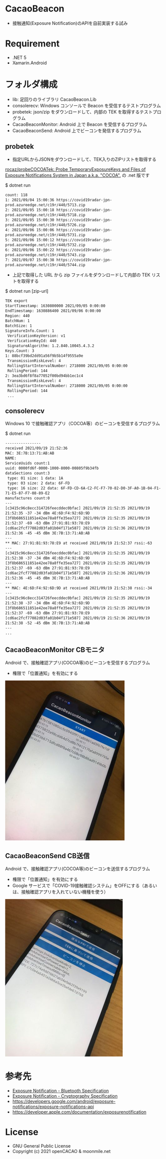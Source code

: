 # CacaoBeacon

- 接触通知(Exposure Notification)のAPIを自前実装する試み

# Requirement
 
- .NET 5
- Xamarin.Android


# フォルダ構成

- lib: 足回りのライブラリ CacaoBeacon.Lib
- consolerecv: Windows コンソールで Beacon を受信するテストプログラム
- probetek: json/zip をダウンロードして、内部の TEK を取得するテストプログラム
- CacaoBeaconMonitor: Android 上で Beacon を受信するプログラム
- CacaoBeaconSend: Android 上でビーコンを発信するプログラム

## probetek

- 指定URLからJSONをダウンロードして、TEK入りのZIPリストを取得する

[rocaz/probeCOCOATek: Probe TemporaryExposureKeys and Files of Exposure Notifications System in Japan a\.k\.a\. "COCOA"\.](https://github.com/rocaz/probeCOCOATek) の .net 版です

$ dotnet run 

```
count: 118
1: 2021/09/04 15:00:36 https://covid19radar-jpn-prod.azureedge.net/c19r/440/5713.zip
2: 2021/09/05 15:00:18 https://covid19radar-jpn-prod.azureedge.net/c19r/440/5718.zip
3: 2021/09/05 15:00:30 https://covid19radar-jpn-prod.azureedge.net/c19r/440/5726.zip
4: 2021/09/06 15:00:06 https://covid19radar-jpn-prod.azureedge.net/c19r/440/5731.zip
5: 2021/09/06 15:00:12 https://covid19radar-jpn-prod.azureedge.net/c19r/440/5732.zip
6: 2021/09/06 15:00:22 https://covid19radar-jpn-prod.azureedge.net/c19r/440/5743.zip
7: 2021/09/07 15:00:38 https://covid19radar-jpn-prod.azureedge.net/c19r/440/5744.zip
```

- 上記で取得した URL から zip ファイルをダウンロードして内部の TEK リストを取得する

$ dotnet run [zip-url]

```
TEK export
StartTimestamp: 1630800000 2021/09/05 0:00:00
EndTimestamp: 1630886400 2021/09/06 0:00:00
Region: 440
BatchNum: 1
BatchSize: 1
SignatureInfo.Count: 1
 VerificationKeyVersion: v1
 VerificationKeyId: 440
 SignatureAlgorithm: 1.2.840.10045.4.3.2
Keys.Count: 3
1: 88bcf39bd2dd91a56f9b5b14f9555a9e
 TransmissionRiskLevel: 4
 RollingStartIntervalNumber: 2718000 2021/09/05 0:00:00
 RollingPeriod: 144
2: 3ea3bd6f8f8a77052f00bd94bb1ec1c4
 TransmissionRiskLevel: 4
 RollingStartIntervalNumber: 2718000 2021/09/05 0:00:00
 RollingPeriod: 144
 ...
 ```

## consolerecv

Windows 10 で接触確認アプリ（COCOA等）のビーコンを受信するプログラム

$ dotnet run 

```
----------------
received 2021/09/19 21:52:36
MAC: 3E:7B:13:71:AB:AB
NAME:
ServiceUuids count:1
uuid: 0000fd6f-0000-1000-8000-00805f9b34fb
dataSections count:3
 type: 01 size: 1 data: 1A
 type: 03 size: 2 data: 6F-FD
 type: 16 size: 22 data: 6F-FD-CD-6A-C2-FC-F7-70-82-D0-3F-A0-1B-04-F1-71-E5-87-F7-08-89-E2
manufactures count:0
---
[c3415c96c8ecc314726feecddec0bfac] 2021/09/19 21:52:35 2021/09/19 21:52:35 -37 -34 dBm 4E:6D:F4:92:6D:9D
[3f8b686511851e42ee78a8ffe35ea727] 2021/09/19 21:52:35 2021/09/19 21:52:37 -69 -63 dBm 27:91:B1:93:78:E9
[cd6ac2fcf77082d03fa01b04f171e587] 2021/09/19 21:52:36 2021/09/19 21:52:36 -45 -45 dBm 3E:7B:13:71:AB:AB
---
** MAC: 27:91:B1:93:78:E9 at received 2021/09/19 21:52:37 rssi:-63
---
[c3415c96c8ecc314726feecddec0bfac] 2021/09/19 21:52:35 2021/09/19 21:52:38 -37 -34 dBm 4E:6D:F4:92:6D:9D
[3f8b686511851e42ee78a8ffe35ea727] 2021/09/19 21:52:35 2021/09/19 21:52:37 -69 -63 dBm 27:91:B1:93:78:E9
[cd6ac2fcf77082d03fa01b04f171e587] 2021/09/19 21:52:36 2021/09/19 21:52:36 -45 -45 dBm 3E:7B:13:71:AB:AB
---
** MAC: 4E:6D:F4:92:6D:9D at received 2021/09/19 21:52:38 rssi:-34
---
[c3415c96c8ecc314726feecddec0bfac] 2021/09/19 21:52:35 2021/09/19 21:52:38 -37 -34 dBm 4E:6D:F4:92:6D:9D
[3f8b686511851e42ee78a8ffe35ea727] 2021/09/19 21:52:35 2021/09/19 21:52:37 -69 -63 dBm 27:91:B1:93:78:E9
[cd6ac2fcf77082d03fa01b04f171e587] 2021/09/19 21:52:36 2021/09/19 21:52:38 -52 -45 dBm 3E:7B:13:71:AB:AB
---
...
```

## CacaoBeaconMonitor CBモニタ

Android で、接触確認アプリ(COCOA等)のビーコンを受信するプログラム

- 権限で「位置通知」を有効にする

![](doc/images/cbmonitor.jpg)

## CacaoBeaconSend CB送信

Android で、接触確認アプリ(COCOA等)のビーコンを送信するプログラム

- 権限で「位置通知」を有効にする
- Google サービスで「COVID-19接触確認システム」をOFFにする（あるいは、接触確認アプリを入れていない機種を使う）

![](doc/images/cbsend.jpg)

# 参考先

- [Exposure Notification - Bluetooth Specification](https://covid19-static.cdn-apple.com/applications/covid19/current/static/contact-tracing/pdf/ExposureNotification-BluetoothSpecificationv1.2.pdf)
- [Exposure Notification - Cryptography Specification](https://covid19-static.cdn-apple.com/applications/covid19/current/static/contact-tracing/pdf/ExposureNotification-CryptographySpecificationv1.2.pdf)
- https://developers.google.com/android/exposure-notifications/exposure-notifications-api
- https://developer.apple.com/documentation/exposurenotification


# License

- GNU General Public License
- Copyright (c) 2021 openCACAO & moonmile.net
